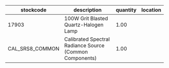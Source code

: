 |stockcode|description|quantity|location|
|---------|-----------|--------|--------|
|17903|100W Grit Blasted Quartz-Halogen Lamp|1.00||
|CAL_SRS8_COMMON|Calibrated Spectral Radiance Source (Common Components)|1.00||
